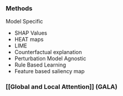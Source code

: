 ### Methods
Model Specific
- SHAP Values
- HEAT maps
- LIME
- Counterfactual explanation
- Perturbation
Model Agnostic
- Rule Based Learning
- Feature based saliency map

### [[Global and Local Attention]] (GALA)
